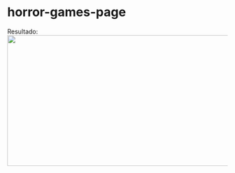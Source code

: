 # horror-games-page

Resultado: <br>
<img src="https://cdn.discordapp.com/attachments/701164137081733201/999435433383575646/921e35daf8843951fb001b4eabfa4fbb-min.gif" width="593" height="300">
